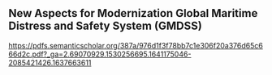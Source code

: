 # 


## New Aspects for Modernization Global Maritime Distress and Safety System (GMDSS)
<https://pdfs.semanticscholar.org/387a/976d1f3f78bb7c1e306f20a376d65c666d2c.pdf?_ga=2.69070929.1530256695.1641175046-2085421426.1637663611>

